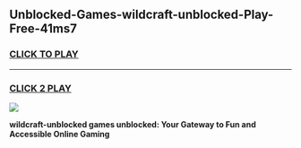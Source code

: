 
## Unblocked-Games-wildcraft-unblocked-Play-Free-41ms7
<h3>
<a href="https://premium76.site?title=wildcraft-unblocked&ref=18A1">CLICK TO PLAY</a></h3>
<hr>

<h3>
<a href="https://premium76.site?title=wildcraft-unblocked&ref=18A1">CLICK 2 PLAY</a>
  
</h3>

<a href="https://premium76.site?title=wildcraft-unblocked&ref=18A1"><img src="https://clearcache.store/games.png"></a>


**wildcraft-unblocked games unblocked: Your Gateway to Fun and Accessible Online Gaming**
